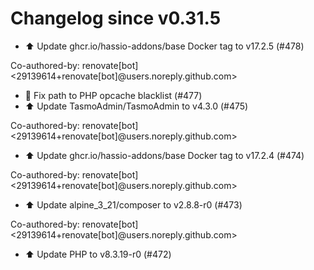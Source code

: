 # Changelog since v0.31.5
- ⬆️ Update ghcr.io/hassio-addons/base Docker tag to v17.2.5 (#478)

Co-authored-by: renovate[bot] <29139614+renovate[bot]@users.noreply.github.com> 
- 🐛 Fix path to  PHP opcache blacklist (#477) 
- ⬆️ Update TasmoAdmin/TasmoAdmin to v4.3.0 (#475)

Co-authored-by: renovate[bot] <29139614+renovate[bot]@users.noreply.github.com> 
- ⬆️ Update ghcr.io/hassio-addons/base Docker tag to v17.2.4 (#474)

Co-authored-by: renovate[bot] <29139614+renovate[bot]@users.noreply.github.com> 
- ⬆️ Update alpine_3_21/composer to v2.8.8-r0 (#473)

Co-authored-by: renovate[bot] <29139614+renovate[bot]@users.noreply.github.com> 
- ⬆️ Update PHP to v8.3.19-r0 (#472) 
